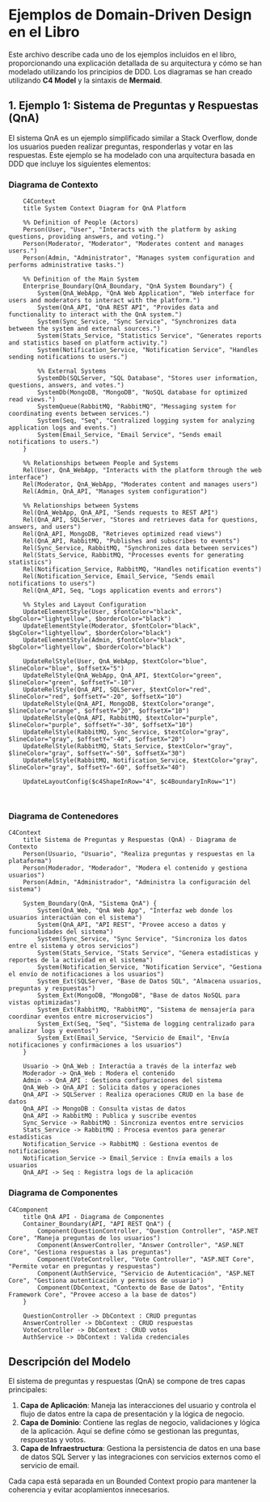 
# Ejemplos de Domain-Driven Design en el Libro

Este archivo describe cada uno de los ejemplos incluidos en el libro, proporcionando una explicación detallada de su arquitectura y cómo se han modelado utilizando los principios de DDD. Los diagramas se han creado utilizando **C4 Model** y la sintaxis de **Mermaid**.

## 1. Ejemplo 1: Sistema de Preguntas y Respuestas (QnA)

El sistema QnA es un ejemplo simplificado similar a Stack Overflow, donde los usuarios pueden realizar preguntas, responderlas y votar en las respuestas. Este ejemplo se ha modelado con una arquitectura basada en DDD que incluye los siguientes elementos:

### Diagrama de Contexto

```mermaid
    C4Context
    title System Context Diagram for QnA Platform

    %% Definition of People (Actors)
    Person(User, "User", "Interacts with the platform by asking questions, providing answers, and voting.")
    Person(Moderator, "Moderator", "Moderates content and manages users.")
    Person(Admin, "Administrator", "Manages system configuration and performs administrative tasks.")

    %% Definition of the Main System
    Enterprise_Boundary(QnA_Boundary, "QnA System Boundary") {
        System(QnA_WebApp, "QnA Web Application", "Web interface for users and moderators to interact with the platform.")
        System(QnA_API, "QnA REST API", "Provides data and functionality to interact with the QnA system.")
        System(Sync_Service, "Sync Service", "Synchronizes data between the system and external sources.")
        System(Stats_Service, "Statistics Service", "Generates reports and statistics based on platform activity.")
        System(Notification_Service, "Notification Service", "Handles sending notifications to users.")
        
        %% External Systems
        SystemDb(SQLServer, "SQL Database", "Stores user information, questions, answers, and votes.")
        SystemDb(MongoDB, "MongoDB", "NoSQL database for optimized read views.")
        SystemQueue(RabbitMQ, "RabbitMQ", "Messaging system for coordinating events between services.")
        System(Seq, "Seq", "Centralized logging system for analyzing application logs and events.")
        System(Email_Service, "Email Service", "Sends email notifications to users.")
    }

    %% Relationships between People and Systems
    Rel(User, QnA_WebApp, "Interacts with the platform through the web interface")
    Rel(Moderator, QnA_WebApp, "Moderates content and manages users")
    Rel(Admin, QnA_API, "Manages system configuration")

    %% Relationships between Systems
    Rel(QnA_WebApp, QnA_API, "Sends requests to REST API")
    Rel(QnA_API, SQLServer, "Stores and retrieves data for questions, answers, and users")
    Rel(QnA_API, MongoDB, "Retrieves optimized read views")
    Rel(QnA_API, RabbitMQ, "Publishes and subscribes to events")
    Rel(Sync_Service, RabbitMQ, "Synchronizes data between services")
    Rel(Stats_Service, RabbitMQ, "Processes events for generating statistics")
    Rel(Notification_Service, RabbitMQ, "Handles notification events")
    Rel(Notification_Service, Email_Service, "Sends email notifications to users")
    Rel(QnA_API, Seq, "Logs application events and errors")

    %% Styles and Layout Configuration
    UpdateElementStyle(User, $fontColor="black", $bgColor="lightyellow", $borderColor="black")
    UpdateElementStyle(Moderator, $fontColor="black", $bgColor="lightyellow", $borderColor="black")
    UpdateElementStyle(Admin, $fontColor="black", $bgColor="lightyellow", $borderColor="black")

    UpdateRelStyle(User, QnA_WebApp, $textColor="blue", $lineColor="blue", $offsetX="5")
    UpdateRelStyle(QnA_WebApp, QnA_API, $textColor="green", $lineColor="green", $offsetY="-10")
    UpdateRelStyle(QnA_API, SQLServer, $textColor="red", $lineColor="red", $offsetY="-20", $offsetX="10")
    UpdateRelStyle(QnA_API, MongoDB, $textColor="orange", $lineColor="orange", $offsetY="20", $offsetX="10")
    UpdateRelStyle(QnA_API, RabbitMQ, $textColor="purple", $lineColor="purple", $offsetY="-30", $offsetX="10")
    UpdateRelStyle(RabbitMQ, Sync_Service, $textColor="gray", $lineColor="gray", $offsetY="-40", $offsetX="20")
    UpdateRelStyle(RabbitMQ, Stats_Service, $textColor="gray", $lineColor="gray", $offsetY="-50", $offsetX="30")
    UpdateRelStyle(RabbitMQ, Notification_Service, $textColor="gray", $lineColor="gray", $offsetY="-60", $offsetX="40")

    UpdateLayoutConfig($c4ShapeInRow="4", $c4BoundaryInRow="1")



```

### Diagrama de Contenedores

```mermaid
C4Context
    title Sistema de Preguntas y Respuestas (QnA) - Diagrama de Contexto
    Person(Usuario, "Usuario", "Realiza preguntas y respuestas en la plataforma")
    Person(Moderador, "Moderador", "Modera el contenido y gestiona usuarios")
    Person(Admin, "Administrador", "Administra la configuración del sistema")

    System_Boundary(QnA, "Sistema QnA") {
        System(QnA_Web, "QnA Web App", "Interfaz web donde los usuarios interactúan con el sistema")
        System(QnA_API, "API REST", "Provee acceso a datos y funcionalidades del sistema")
        System(Sync_Service, "Sync Service", "Sincroniza los datos entre el sistema y otros servicios")
        System(Stats_Service, "Stats Service", "Genera estadísticas y reportes de la actividad en el sistema")
        System(Notification_Service, "Notification Service", "Gestiona el envío de notificaciones a los usuarios")
        System_Ext(SQLServer, "Base de Datos SQL", "Almacena usuarios, preguntas y respuestas")
        System_Ext(MongoDB, "MongoDB", "Base de datos NoSQL para vistas optimizadas")
        System_Ext(RabbitMQ, "RabbitMQ", "Sistema de mensajería para coordinar eventos entre microservicios")
        System_Ext(Seq, "Seq", "Sistema de logging centralizado para analizar logs y eventos")
        System_Ext(Email_Service, "Servicio de Email", "Envía notificaciones y confirmaciones a los usuarios")
    }

    Usuario -> QnA_Web : Interactúa a través de la interfaz web
    Moderador -> QnA_Web : Modera el contenido
    Admin -> QnA_API : Gestiona configuraciones del sistema
    QnA_Web -> QnA_API : Solicita datos y operaciones
    QnA_API -> SQLServer : Realiza operaciones CRUD en la base de datos
    QnA_API -> MongoDB : Consulta vistas de datos
    QnA_API -> RabbitMQ : Publica y suscribe eventos
    Sync_Service -> RabbitMQ : Sincroniza eventos entre servicios
    Stats_Service -> RabbitMQ : Procesa eventos para generar estadísticas
    Notification_Service -> RabbitMQ : Gestiona eventos de notificaciones
    Notification_Service -> Email_Service : Envía emails a los usuarios
    QnA_API -> Seq : Registra logs de la aplicación

```

### Diagrama de Componentes

```mermaid
C4Component
    title QnA API - Diagrama de Componentes
    Container_Boundary(API, "API REST QnA") {
        Component(QuestionController, "Question Controller", "ASP.NET Core", "Maneja preguntas de los usuarios")
        Component(AnswerController, "Answer Controller", "ASP.NET Core", "Gestiona respuestas a las preguntas")
        Component(VoteController, "Vote Controller", "ASP.NET Core", "Permite votar en preguntas y respuestas")
        Component(AuthService, "Servicio de Autenticación", "ASP.NET Core", "Gestiona autenticación y permisos de usuario")
        Component(DbContext, "Contexto de Base de Datos", "Entity Framework Core", "Provee acceso a la base de datos")
    }

    QuestionController -> DbContext : CRUD preguntas
    AnswerController -> DbContext : CRUD respuestas
    VoteController -> DbContext : CRUD votos
    AuthService -> DbContext : Valida credenciales
```

## Descripción del Modelo

El sistema de preguntas y respuestas (QnA) se compone de tres capas principales:

1. **Capa de Aplicación**: Maneja las interacciones del usuario y controla el flujo de datos entre la capa de presentación y la lógica de negocio.
2. **Capa de Dominio**: Contiene las reglas de negocio, validaciones y lógica de la aplicación. Aquí se define cómo se gestionan las preguntas, respuestas y votos.
3. **Capa de Infraestructura**: Gestiona la persistencia de datos en una base de datos SQL Server y las integraciones con servicios externos como el servicio de email.

Cada capa está separada en un Bounded Context propio para mantener la coherencia y evitar acoplamientos innecesarios.
